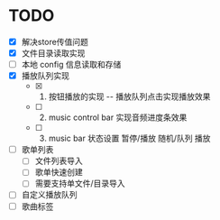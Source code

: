 # TODO

- [x] 解决store传值问题
- [x] 文件目录读取实现
- [ ] 本地 config 信息读取和存储
- [x] 播放队列实现
    - [x] 1. 按钮播放的实现 -- 播放队列点击实现播放效果
    - [ ] 2. music control bar 实现音频进度条效果
    - [ ] 3. music bar 状态设置 暂停/播放 随机/队列 播放
- [ ] 歌单列表
    - [ ] 文件列表导入
    - [ ] 歌单快速创建
    - [ ] 需要支持单文件/目录导入
- [ ] 自定义播放队列
- [ ] 歌曲标签
